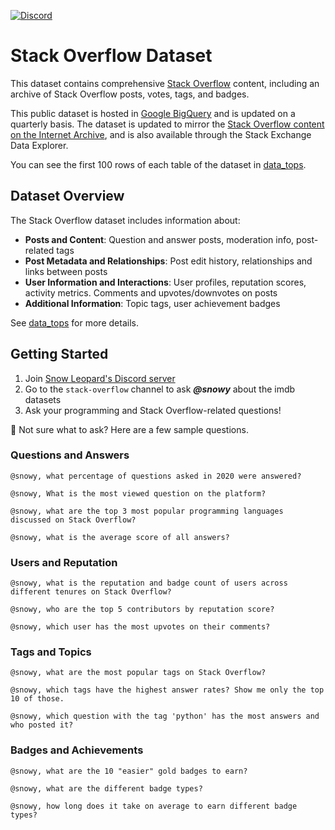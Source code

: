 [![Discord](https://img.shields.io/discord/1379929746875617413?logo=discord&logoColor=white)](https://discord.gg/WGAyr8NpEX)

# Stack Overflow Dataset

This dataset contains comprehensive [Stack Overflow](https://try.stackoverflow.co/) content, including an archive of Stack Overflow posts, votes, tags, and badges.

This public dataset is hosted in [Google BigQuery](https://cloud.google.com/bigquery) and is updated on a quarterly basis. The dataset is updated to mirror the [Stack Overflow content on the Internet Archive](https://archive.org/download/stackexchange), and is also available through the Stack Exchange Data Explorer.

You can see the first 100 rows of each table of the dataset in [data_tops](https://github.com/SnowLeopard-AI/discord_datasets/tree/main/stack-overflow/data_tops). 

## Dataset Overview

The Stack Overflow dataset includes information about:

* **Posts and Content**: Question and answer posts, moderation info, post-related tags 
* **Post Metadata and Relationships**: Post edit history, relationships and links between posts
* **User Information and Interactions**: User profiles, reputation scores, activity metrics. Comments and upvotes/downvotes on posts
* **Additional Information**: Topic tags, user achievement badges

See [data_tops](https://github.com/SnowLeopard-AI/discord_datasets/tree/main/stack-overflow/data_tops) for more details.

<!--
### Posts and Content
- `posts_answers` - Answer posts
- `posts_questions` - Question posts
- `posts_moderator_nomination` - Moderator nomination posts
- `posts_orphaned_tag_wiki` - Orphaned tag wiki content
- `posts_privilege_wiki` - Privilege wiki content
- `posts_tag_wiki` - Tag wiki pages
- `posts_tag_wiki_excerpt` - Tag wiki excerpts
- `posts_wiki_placeholder` - Wiki placeholder content

### Post Metadata and Relationships
- `post_history` - Edit history and revisions of posts
- `post_links` - Relationships and links between posts

### User Information and Interactions
- `users` - User profiles, reputation scores, and activity metrics
- `comments` - Comments on posts
- `votes` - Upvotes and downvotes on posts

### Additional Information
- `tags` - Topic tags associated with questions and their usage statistics
- `badges` - Achievement badges earned by users for various contributions
-->

## Getting Started

1. Join [Snow Leopard's Discord server](https://discord.gg/WGAyr8NpEX)
2. Go to the `stack-overflow` channel to ask _**@snowy**_ about the imdb datasets
3. Ask your programming and Stack Overflow-related questions!

🤔 Not sure what to ask? Here are a few sample questions.

### Questions and Answers
```
@snowy, what percentage of questions asked in 2020 were answered?
```
```
@snowy, What is the most viewed question on the platform?
```
```
@snowy, what are the top 3 most popular programming languages discussed on Stack Overflow?
```
```
@snowy, what is the average score of all answers?
```

### Users and Reputation
```
@snowy, what is the reputation and badge count of users across different tenures on Stack Overflow?
```
```
@snowy, who are the top 5 contributors by reputation score?
```
```
@snowy, which user has the most upvotes on their comments?
```

### Tags and Topics
```
@snowy, what are the most popular tags on Stack Overflow?
```
```
@snowy, which tags have the highest answer rates? Show me only the top 10 of those. 
```
```
@snowy, which question with the tag 'python' has the most answers and who posted it?
```

### Badges and Achievements
```
@snowy, what are the 10 "easier" gold badges to earn?
```
```
@snowy, what are the different badge types?
```
```
@snowy, how long does it take on average to earn different badge types?
```

